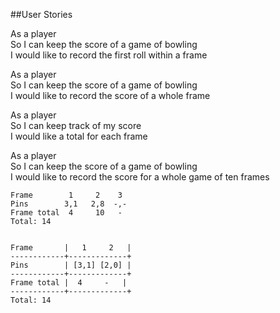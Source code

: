##User Stories

As a player     
So I can keep the score of a game of bowling      
I would like to record the first roll within a frame       

As a player        
So I can keep the score of a game of bowling       
I would like to record the score of a whole frame        

As a player        
So I can keep track of my score      
I would like a total for each frame         

As a player        
So I can keep the score of a game of bowling        
I would like to record the score for a whole game of ten frames        

```
Frame        1     2    3
Pins        3,1   2,8  -,-
Frame total  4     10   -
Total: 14


Frame       |   1     2   |
------------+-------------+
Pins        | [3,1] [2,0] |
------------+-------------+
Frame total |  4     -   |
------------+-------------+
Total: 14
```
